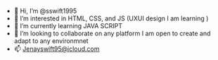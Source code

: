 - 👋 Hi, I’m @sswift1995
- 👀 I’m interested in HTML, CSS, and JS (UXUI design I am learning )
- 🌱 I’m currently learning JAVA SCRIPT
- 💞️ I’m looking to collaborate on any platform I am open to create and adapt to any environmnet 
- 📫 Jenayswift95@icloud.com

<!---
sswift1995/sswift1995 is a ✨ special ✨ repository because its `README.md` (this file) appears on your GitHub profile.
You can click the Preview link to take a look at your changes.
--->
